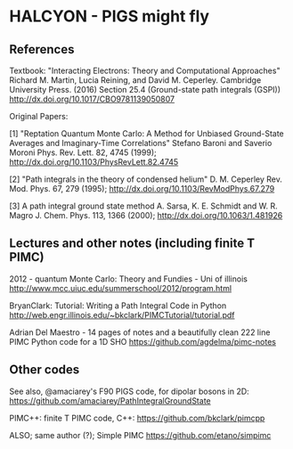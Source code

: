 # HALCYON - PIGS might fly

## References

Textbook: "Interacting Electrons: Theory and Computational Approaches" 
Richard M. Martin, Lucia Reining, and David M. Ceperley. 
Cambridge University Press. (2016)
Section 25.4 (Ground-state path integrals (GSPI))
http://dx.doi.org/10.1017/CBO9781139050807 

Original Papers:

[1] "Reptation Quantum Monte Carlo: A Method for Unbiased Ground-State Averages and
Imaginary-Time Correlations"
Stefano Baroni and Saverio Moroni
Phys. Rev. Lett. 82, 4745 (1999); 
http://dx.doi.org/10.1103/PhysRevLett.82.4745

[2] "Path integrals in the theory of condensed helium" 
D. M. Ceperley
Rev. Mod. Phys. 67, 279 (1995); 
http://dx.doi.org/10.1103/RevModPhys.67.279

[3] A path integral ground state method
A. Sarsa, K. E. Schmidt and W. R. Magro
J. Chem. Phys. 113, 1366 (2000); 
http://dx.doi.org/10.1063/1.481926

## Lectures and other notes (including finite T PIMC)

2012 - quantum Monte Carlo: Theory and Fundies - Uni of illinois
http://www.mcc.uiuc.edu/summerschool/2012/program.html

BryanClark: Tutorial: Writing a Path Integral Code in Python
http://web.engr.illinois.edu/~bkclark/PIMCTutorial/tutorial.pdf

Adrian Del Maestro - 14 pages of notes and a beautifully clean 222 line PIMC Python code for a 1D SHO 
https://github.com/agdelma/pimc-notes

## Other codes

See also, @amaciarey's F90 PIGS code, for dipolar bosons in 2D: 
https://github.com/amaciarey/PathIntegralGroundState

PIMC++: finite T PIMC code, C++: 
https://github.com/bkclark/pimcpp

ALSO; same author (?); Simple PIMC
https://github.com/etano/simpimc
